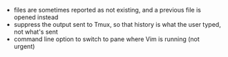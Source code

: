 * files are sometimes reported as not existing, and a previous file is opened instead
* suppress the output sent to Tmux, so that history is what the user typed, not what's sent
* command line option to switch to pane where Vim is running (not urgent)
